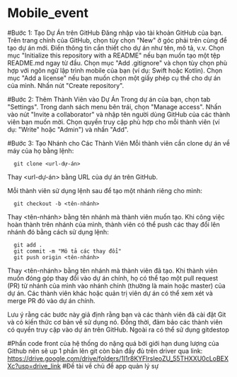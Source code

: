# Mobile_event


#Bước 1: Tạo Dự Án trên GitHub
Đăng nhập vào tài khoản GitHub của bạn.
Trên trang chính của GitHub, chọn tùy chọn "New" ở góc phải trên cùng để tạo dự án mới.
Điền thông tin cần thiết cho dự án như tên, mô tả, v.v. Chọn mục "Initialize this repository with a README" nếu bạn muốn tạo một tệp README.md ngay từ đầu.
Chọn mục "Add .gitignore" và chọn tùy chọn phù hợp với ngôn ngữ lập trình mobile của bạn (ví dụ: Swift hoặc Kotlin).
Chọn mục "Add a license" nếu bạn muốn chọn một giấy phép cụ thể cho dự án của mình.
Nhấn nút "Create repository".

#Bước 2: Thêm Thành Viên vào Dự Án
Trong dự án của bạn, chọn tab "Settings".
Trong danh sách menu bên trái, chọn "Manage access".
Nhấn vào nút "Invite a collaborator" và nhập tên người dùng GitHub của các thành viên bạn muốn mời.
Chọn quyền truy cập phù hợp cho mỗi thành viên (ví dụ: "Write" hoặc "Admin") và nhấn "Add".

#Bước 3: Tạo Nhánh cho Các Thành Viên
Mỗi thành viên cần clone dự án về máy của họ bằng lệnh:

      git clone <url-dự-án>

Thay <url-dự-án> bằng URL của dự án trên GitHub.

Mỗi thành viên sử dụng lệnh sau để tạo một nhánh riêng cho mình:

      git checkout -b <tên-nhánh>

Thay <tên-nhánh> bằng tên nhánh mà thành viên muốn tạo.
Khi công việc hoàn thành trên nhánh của mình, thành viên có thể push các thay đổi lên nhánh đó bằng cách sử dụng lệnh:

      git add .
      git commit -m "Mô tả các thay đổi"
      git push origin <tên-nhánh>

Thay <tên-nhánh> bằng tên nhánh mà thành viên đã tạo.
Khi thành viên muốn đóng góp thay đổi vào dự án chính, họ có thể tạo một pull request (PR) từ nhánh của mình vào nhánh chính (thường là main hoặc master) của dự án. Các thành viên khác hoặc quản trị viên dự án có thể xem xét và merge PR đó vào dự án chính.

Lưu ý rằng các bước này giả định rằng bạn và các thành viên đã cài đặt Git và có kiến thức cơ bản về sử dụng nó. Đồng thời, đảm bảo các thành viên có quyền truy cập vào dự án trên GitHub. Ngoài ra có thể sử dụng gitdestop

#Phần code front của hệ thống do nặng quá bởi giới hạn dung lượng của Github nên sẽ up 1 phần lên git còn bản đầy đủ trên driver qua link: https://drive.google.com/drive/folders/1I1r8KYFlrsIeoZU_55THXXU0cLoBEXXc?usp=drive_link
#Đề tài về chủ đề app quản lý sự 





